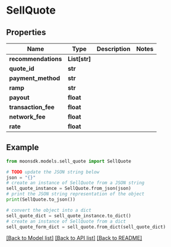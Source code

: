# SellQuote


## Properties

Name | Type | Description | Notes
------------ | ------------- | ------------- | -------------
**recommendations** | **List[str]** |  | 
**quote_id** | **str** |  | 
**payment_method** | **str** |  | 
**ramp** | **str** |  | 
**payout** | **float** |  | 
**transaction_fee** | **float** |  | 
**network_fee** | **float** |  | 
**rate** | **float** |  | 

## Example

```python
from moonsdk.models.sell_quote import SellQuote

# TODO update the JSON string below
json = "{}"
# create an instance of SellQuote from a JSON string
sell_quote_instance = SellQuote.from_json(json)
# print the JSON string representation of the object
print(SellQuote.to_json())

# convert the object into a dict
sell_quote_dict = sell_quote_instance.to_dict()
# create an instance of SellQuote from a dict
sell_quote_form_dict = sell_quote.from_dict(sell_quote_dict)
```
[[Back to Model list]](../README.md#documentation-for-models) [[Back to API list]](../README.md#documentation-for-api-endpoints) [[Back to README]](../README.md)


